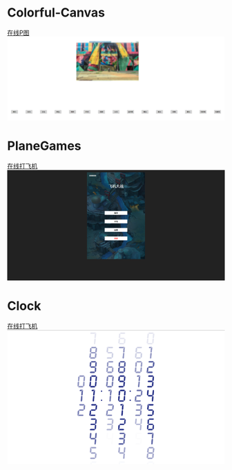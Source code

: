 # Colorful-Canvas
[在线P图](http://surenjun.com:100/canvas)
![](/1.png)

# PlaneGames
[在线打飞机](http://surenjun.com:100/planeGames)
![](/2.png)

# Clock
[在线打飞机](http://surenjun.com:100/clock)
![](/3.png)
